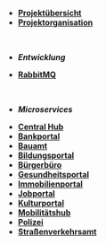 * [**Projektübersicht**](_einleitung/projektuebersicht)
* [**Projektorganisation**](_einleitung/projektorganisation)

<br>

- ***Entwicklung***
* [**RabbitMQ**](dev/rabbitmq/index)

<br>

- ***Microservices***

* [**Central Hub**](hub/index)
* [**Bankportal**](bankportal/index)
* [**Bauamt**](bauamt/index)
* [**Bildungsportal**](bildungsportal/index)
* [**Bürgerbüro**](buergerbuero/index)
* [**Gesundheitsportal**](gesundheitsportal/index)
* [**Immobilienportal**](immobilienportal/index)
* [**Jobportal**](jobportal/index)
* [**Kulturportal**](kulturportal/index)
* [**Mobilitätshub**](mobilitätshub/index)
* [**Polizei**](polizei/index)
* [**Straßenverkehrsamt**](strassenverkehrsamt/index)
